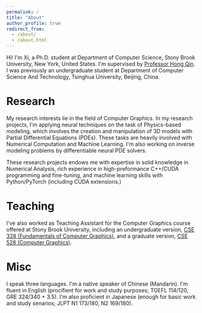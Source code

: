 ```yaml
---
permalink: /
title: "About"
author_profile: true
redirect_from: 
  - /about/
  - /about.html
---
```


Hi! I'm Xi, a Ph.D. student at Department of Computer Science, Stony Brook University, New York, United States. I'm supervised by [Professor Hong Qin](https://www3.cs.stonybrook.edu/~qin/). I was previously an undergraduate student at Department of Computer Science And Technology, Tsinghua University, Beijing, China. 

Research
======

My research interests lie in the field of Computer Graphics. In my research projects, I'm applying neural techniques on the task of Physics-based modeling, which involves the creation and manipulation of 3D models with Partial Differential Equations (PDEs). These tasks are heavily involved with Numerical Computation and Machine Learning. I'm also working on inverse modeling problems by differentiable neural PDE solvers. 

These research projects endows me with expertise in solid knowledge in Numerical Analysis, rich experience in high-preformance C++/CUDA programming and fine-tuning, and machine learning skills with Python/PyTorch (including CUDA extensions.)

Teaching
======

I've also worked as Teaching Assistant for the Computer Graphics course offered at Stony Brook University, including an undergraduate version, [CSE 328 (Fundamentals of Computer Graphics)](https://www3.cs.stonybrook.edu/~cse328/index.html), and a graduate version, [CSE 528 (Computer Graphics)](https://www3.cs.stonybrook.edu/~qin/courses/graphics/graphics.html). 

Misc
======

I speak three languages. I'm a native speaker of Chinese (Mandarin). I'm fluent in English (procifient for work and study purposes; TOEFL 114/120, GRE 324/340 + 3.5). I'm also proficient in Japanese (enough for basic work and study senarios; JLPT N1 173/180, N2 169/180). 

